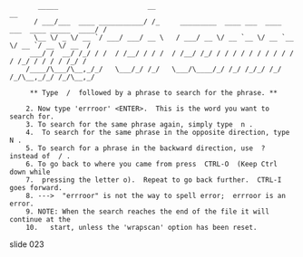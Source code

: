            _____                      __                                                      __
          / ___/___  ____ ___________/ /_     _________  ____ ___  ____ ___  ____ _____  ____/ /
          \__ \/ _ \/ __ `/ ___/ ___/ __ \   / ___/ __ \/ __ `__ \/ __ `__ \/ __ `/ __ \/ __  /
         ___/ /  __/ /_/ / /  / /__/ / / /  / /__/ /_/ / / / / / / / / / / / /_/ / / / / /_/ /
        /____/\___/\__,_/_/   \___/_/ /_/   \___/\____/_/ /_/ /_/_/ /_/ /_/\__,_/_/ /_/\__,_/

         ** Type  /  followed by a phrase to search for the phrase. **

        2. Now type 'errroor' <ENTER>.  This is the word you want to search for.
        3. To search for the same phrase again, simply type  n .
        4.  To search for the same phrase in the opposite direction, type  N .
        5. To search for a phrase in the backward direction, use  ?  instead of  / .
        6. To go back to where you came from press  CTRL-O  (Keep Ctrl down while
        7.  pressing the letter o).  Repeat to go back further.  CTRL-I goes forward.
        8. --->  "errroor" is not the way to spell error;  errroor is an error.
        9. NOTE: When the search reaches the end of the file it will continue at the
        10.   start, unless the 'wrapscan' option has been reset.

















































































slide 023
